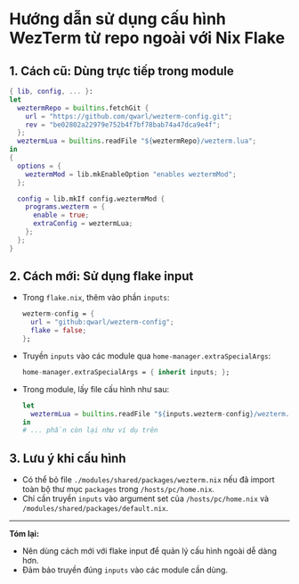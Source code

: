 # Hướng dẫn sử dụng cấu hình WezTerm từ repo ngoài với Nix Flake

## 1. Cách cũ: Dùng trực tiếp trong module

```nix
{ lib, config, ... }:
let
  weztermRepo = builtins.fetchGit {
    url = "https://github.com/qwarl/wezterm-config.git";
    rev = "be02802a22979e752b4f7bf78bab74a47dca9e4f";
  };
  weztermLua = builtins.readFile "${weztermRepo}/wezterm.lua";
in
{
  options = {
    weztermMod = lib.mkEnableOption "enables weztermMod";
  };

  config = lib.mkIf config.weztermMod {
    programs.wezterm = {
      enable = true;
      extraConfig = weztermLua;
    };
  };
}
```

## 2. Cách mới: Sử dụng flake input

- Trong `flake.nix`, thêm vào phần `inputs`:
  ```nix
  wezterm-config = {
    url = "github:qwarl/wezterm-config";
    flake = false;
  };
  ```
- Truyền `inputs` vào các module qua `home-manager.extraSpecialArgs`:
  ```nix
  home-manager.extraSpecialArgs = { inherit inputs; };
  ```
- Trong module, lấy file cấu hình như sau:
  ```nix
  let
    weztermLua = builtins.readFile "${inputs.wezterm-config}/wezterm.lua";
  in
  # ... phần còn lại như ví dụ trên
  ```

## 3. Lưu ý khi cấu hình

- Có thể bỏ file `./modules/shared/packages/wezterm.nix` nếu đã import toàn bộ thư mục `packages` trong `/hosts/pc/home.nix`.
- Chỉ cần truyền `inputs` vào argument set của `/hosts/pc/home.nix` và `/modules/shared/packages/default.nix`.

---

**Tóm lại:**  
- Nên dùng cách mới với flake input để quản lý cấu hình ngoài dễ dàng hơn.
- Đảm bảo truyền đúng `inputs` vào các module cần dùng.
